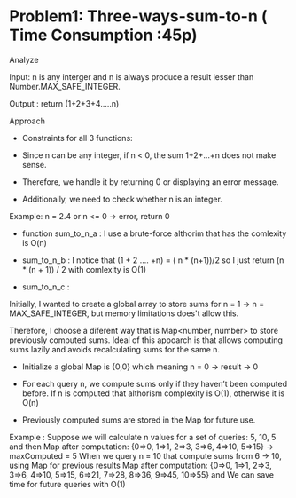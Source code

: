 # Problem1: Three-ways-sum-to-n ( Time Consumption :45p)

Analyze

Input: n is any interger and n is always produce a result lesser than Number.MAX_SAFE_INTEGER.

Output : return (1+2+3+4.....n)

Approach

+ Constraints for all 3 functions:

+ Since n can be any integer, if n < 0, the sum  1+2+...+n does not make sense.

+ Therefore, we handle it by returning 0 or displaying an error message.

+ Additionally, we need to check whether n is an integer.

Example: n = 2.4 or n <= 0 → error, return 0

+ function sum_to_n_a : I use a brute-force althorim that has the comlexity is O(n)

+ sum_to_n_b : I notice that (1 + 2 .... +n) = ( n * (n+1))/2 so I just return  (n * (n + 1)) / 2 with  comlexity is O(1)

+ sum_to_n_c :

Initially, I wanted to create a global array to store sums for n = 1 → n = MAX_SAFE_INTEGER, but memory limitations does't allow this.

Therefore, I choose a diferent way that is Map<number, number> to store previously computed sums. Ideal of this appoarch is that allows computing sums lazily and avoids recalculating sums for the same n.

+ Initialize a global Map is {0,0} which meaning n = 0 -> result -> 0

+ For each query n, we compute sums only if they haven’t been computed before. If n is computed that althorism complexity is O(1), otherwise it is O(n)

+ Previously computed sums are stored in the Map for future use.

Example : 
Suppose we will calculate n values for a set of queries: 5, 10, 5 and then Map after computation: {0=>0, 1=>1, 2=>3, 3=>6, 4=>10, 5=>15} -> maxComputed = 5
When we query n = 10 that compute sums from 6 → 10, using Map for previous results
Map after computation: {0=>0, 1=>1, 2=>3, 3=>6, 4=>10, 5=>15, 6=>21, 7=>28, 8=>36, 9=>45, 10=>55} and We can save time for future queries with O(1)


